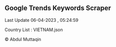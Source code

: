 

## Google Trends Keywords Scraper 
 
Last Update 06-04-2023 , 05:24:59

Country List :
VIETNAM.json



© Abdul Muttaqin 
